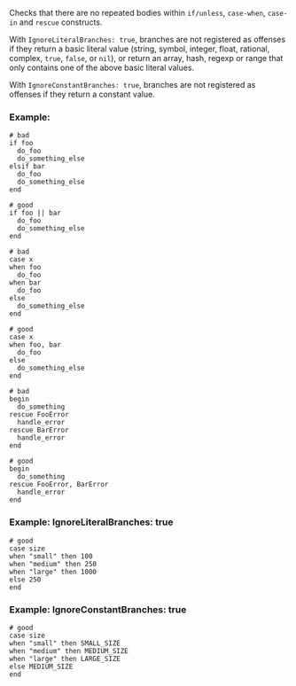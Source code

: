 Checks that there are no repeated bodies
within `if/unless`, `case-when`, `case-in` and `rescue` constructs.

With `IgnoreLiteralBranches: true`, branches are not registered
as offenses if they return a basic literal value (string, symbol,
integer, float, rational, complex, `true`, `false`, or `nil`), or
return an array, hash, regexp or range that only contains one of
the above basic literal values.

With `IgnoreConstantBranches: true`, branches are not registered
as offenses if they return a constant value.

### Example:
    # bad
    if foo
      do_foo
      do_something_else
    elsif bar
      do_foo
      do_something_else
    end

    # good
    if foo || bar
      do_foo
      do_something_else
    end

    # bad
    case x
    when foo
      do_foo
    when bar
      do_foo
    else
      do_something_else
    end

    # good
    case x
    when foo, bar
      do_foo
    else
      do_something_else
    end

    # bad
    begin
      do_something
    rescue FooError
      handle_error
    rescue BarError
      handle_error
    end

    # good
    begin
      do_something
    rescue FooError, BarError
      handle_error
    end

### Example: IgnoreLiteralBranches: true
    # good
    case size
    when "small" then 100
    when "medium" then 250
    when "large" then 1000
    else 250
    end

### Example: IgnoreConstantBranches: true
    # good
    case size
    when "small" then SMALL_SIZE
    when "medium" then MEDIUM_SIZE
    when "large" then LARGE_SIZE
    else MEDIUM_SIZE
    end
